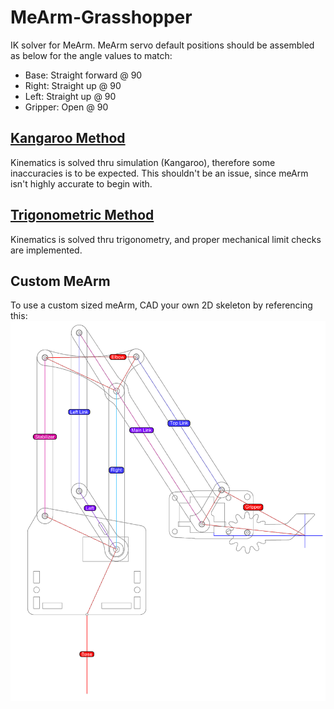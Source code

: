 # MeArm-Grasshopper
IK solver for MeArm. MeArm servo default positions should be assembled as below for the angle values to match:
- Base: Straight forward @ 90
- Right: Straight up @ 90
- Left: Straight up @ 90
- Gripper: Open @ 90



## [Kangaroo Method](https://github.com/lin-ycv/MeArm-Grasshopper/blob/main/meArm_InverseKinematics_K2.gh)
Kinematics is solved thru simulation (Kangaroo), therefore some inaccuracies is to be expected. This shouldn't be an issue, since meArm isn't highly accurate to begin with.


## [Trigonometric Method](https://github.com/lin-ycv/MeArm-Grasshopper/blob/main/meArm_InverseKinematics.gh)
Kinematics is solved thru trigonometry, and proper mechanical limit checks are implemented.


## Custom MeArm
To use a custom sized meArm, CAD your own 2D skeleton by referencing this:
![](https://github.com/lin-ycv/MeArm-Grasshopper/blob/main/meArmSkeleton.png)
